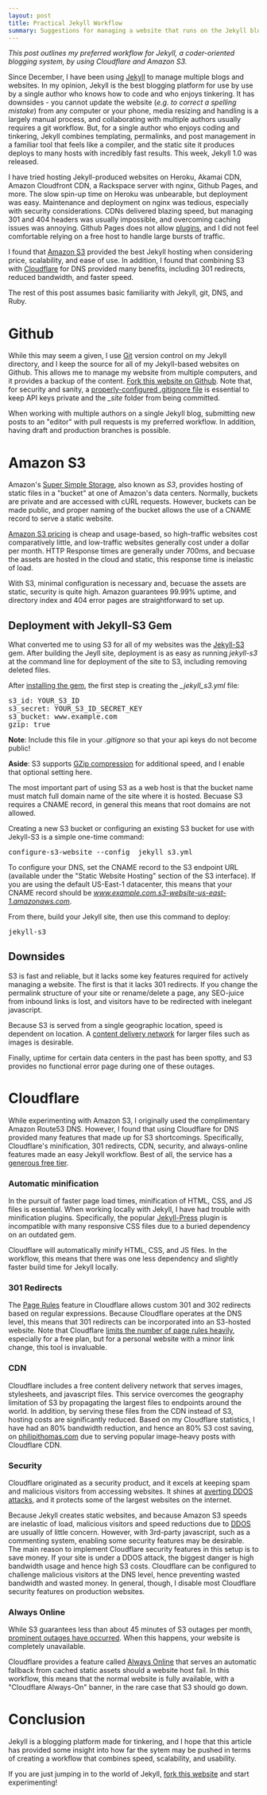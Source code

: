 ```yaml
---
layout: post
title: Practical Jekyll Workflow
summary: Suggestions for managing a website that runs on the Jekyll blogging software. 
---
```

*This post outlines my preferred workflow for Jekyll, a coder-oriented blogging system, by using Cloudflare and Amazon S3.* 

Since December, I have been using [Jekyll](http://jekyllrb.com) to manage multiple blogs and websites. <span class="highlight">In my opinion, Jekyll is the best blogging platform for use by use by a single author who knows how to code and who enjoys tinkering</span>. It has downsides - you cannot update the website (*e.g. to correct a spelling mistake*) from any computer or your phone, media resizing and handling is a largely manual process, and collaborating with multiple authors usually requires a git workflow. But, for a single author who enjoys coding and tinkering, Jekyll combines templating, permalinks, and post management in a familiar tool that feels like a compiler, and the static site it produces deploys to many hosts with incredibly fast results. This week, Jekyll 1.0 was released. 


I have tried hosting Jekyll-produced websites on Heroku, Akamai CDN, Amazon Cloudfront CDN, a Rackspace server with nginx, Github Pages, and more.  The slow spin-up time on Heroku was unbearable, but deployment was easy. Maintenance and deployment on nginx was tedious, especially with security considerations. CDNs delivered blazing speed, but managing 301 and 404 headers was usually impossible, and overcoming caching issues was annoying. Github Pages does not allow [plugins](http://jekyllrb.com/docs/plugins/), and I did not feel comfortable relying on a free host to handle large bursts of traffic. 

I found that [Amazon S3](http://aws.amazon.com/s3/) provided the best Jekyll hosting when considering price, scalability, and ease of use. In addition, I found that combining S3 with [Cloudflare](http://cloudflare.com) for DNS provided many benefits, including 301 redirects, reduced bandwidth, and faster speed. 

The rest of this post assumes <span class="highlight">basic familiarity with Jekyll, git, DNS, and Ruby</span>. 

# Github

While this may seem a given, I use [Git](http://git-scm.com/) version control on my Jekyll directory, and I keep the source for all of my Jekyll-based websites  on Github. This allows me to manage my website from multiple computers, and it provides a backup of the content. [Fork this website on Github](https://github.com/philipithomas/brouhaha). Note that, for security and sanity, a [properly-configured .gitignore file](https://github.com/philipithomas/brouhaha/blob/master/.gitignore) is essential to keep API keys private and the *\_site* folder from being committed. 

When working with multiple authors on a single Jekyll blog, submitting new posts to an "editor" with pull requests is my preferred workflow. In addition, having draft and production branches is possible. 

# Amazon S3

Amazon's [Super Simple Storage](http://aws.amazon.com/s3/), also known as *S3*, provides hosting of static files in a "bucket" at one of Amazon's data centers. Normally, buckets are private and are accessed with cURL requests. However, buckets can be made public, and proper naming of the bucket allows the use of a CNAME record to serve a static website. 

[Amazon S3 pricing](http://aws.amazon.com/s3/pricing/) is cheap and usage-based, so high-traffic websites cost comparatively little, and low-traffic websites generally cost under a dollar per month. HTTP Response times are generally under 700ms, and becuase the assets are hosted in the cloud and static, this response time is inelastic of load. 

With S3, minimal configuration is necessary and, becuase the assets are static, security is quite high. Amazon guarantees 99.99% uptime, and directory index and 404 error pages are straightforward to set up. 

## Deployment with Jekyll-S3 Gem

What converted me to using S3 for all of my websites was the [Jekyll-S3](https://github.com/laurilehmijoki/jekyll-s3) gem. After building the Jeyll site, deployment is as easy as running *jekyll-s3* at the command line for deployment of the site to S3, including removing deleted files.

After [installing the gem](https://github.com/laurilehmijoki/jekyll-s3#install), the first step is creating the *_jekyll_s3.yml* file:

<pre>
s3_id: YOUR_S3_ID
s3_secret: YOUR_S3_ID_SECRET_KEY
s3_bucket: www.example.com
gzip: true
</pre>

**Note**: <span class="highlight">Include this file in your *.gitignore* so that your api keys do not become public!</span>

**Aside**: S3 supports [GZip compression](https://developers.google.com/speed/articles/gzip) for additional speed, and I enable that optional setting here. 

The most important part of using S3 as a web host is that the bucket name must match full domain name of the site where it is hosted. Becuase S3 requires a CNAME record, in general this means that root domains are not allowed. 

Creating a new S3 bucket or configuring an existing S3 bucket for use with Jekyll-S3 is a simple one-time command: 

<pre>
configure-s3-website --config _jekyll_s3.yml
</pre>


To configure your DNS, set the CNAME record to the S3 endpoint URL (available under the "Static Website Hosting" section of the S3 interface). If you are using the default US-East-1 datacenter, this means that your CNAME record should be *www.example.com.s3-website-us-east-1.amazonaws.com*.

From there, build your Jekyll site, then use this command to deploy:
<pre>
jekyll-s3
</pre>


## Downsides

S3 is fast and reliable, but it lacks some key features required for actively managing a website. The first is that it lacks 301 redirects. If you change the permalink structure of your site or rename/delete a page, any SEO-juice from inbound links is lost, and visitors have to be redirected with inelegant javascript. 

Because S3 is served from a single geographic location, speed is dependent on location. A [content delivery network](https://en.wikipedia.org/wiki/Content_delivery_network) for larger files such as images is desirable. 

Finally, uptime for certain data centers in the past has been spotty, and S3 provides no functional error page during one of these outages.


# Cloudflare

While experimenting with Amazon S3, I originally used the complimentary Amazon Route53 DNS. However, I found that using Cloudflare for DNS provided many features that made up for S3 shortcomings. Specifically, Cloudflare's minification, 301 redirects, CDN, security, and always-online features made an easy Jekyll workflow. Best of all, the service has a [generous free tier](http://www.cloudflare.com/plans). 

### Automatic minification

In the pursuit of faster page load times, minification of HTML, CSS, and JS files is essential. When working locally with Jekyll, I have had trouble with minification plugins. Specifically, the popular [Jekyll-Press](https://github.com/stereobooster/jekyll-press) plugin is incompatible with many responsive CSS files due to a buried dependency on an outdated gem. 

Cloudflare will automatically minify HTML, CSS, and JS files. In the workflow, this means that there was one less dependency and slightly faster build time for Jekyll locally. 

### 301 Redirects

The [Page Rules](http://blog.cloudflare.com/introducing-pagerules-fine-grained-feature-co) feature in Cloudflare allows custom 301 and 302 redirects based on regular expressions. Because Cloudflare operates at the DNS level, this means that 301 redirects can be incorporated into an S3-hosted website. Note that Cloudflare [limits the number of page rules heavily](http://www.cloudflare.com/plans), especially for a free plan, but for a personal website with a minor link change, this tool is invaluable. 

### CDN

Cloudflare includes a free content delivery network that serves images, stylesheets, and javascript files. This service overcomes the geography limitation of S3 by propagating the largest files to endpoints around the world. In addition, by serving these files from the CDN instead of S3, hosting costs are significantly reduced. Based on my Cloudflare statistics, <span class="highlight">I have had an 80% bandwidth reduction, and hence an 80% S3 cost saving, on [philipithomas.com](http://www.philipithomas.com) due to serving popular image-heavy posts with Cloudflare CDN</span>.  


### Security

Cloudflare originated as a security product, and it excels at keeping spam and malicious visitors from accessing websites. It shines at [averting DDOS attacks](http://blog.cloudflare.com/the-ddos-that-almost-broke-the-internet), and it protects some of the largest websites on the internet. 

Because Jekyll creates static websites, and because Amazon S3 speeds are inelastic of load, malicious visitors and speed reductions due to [DDOS](https://en.wikipedia.org/wiki/Denial-of-service_attack) are usually of little concern. However, with 3rd-party javascript, such as a commenting system, enabling some security features may be desirable. The main reason to implement Cloudflare security features in this setup is to save money. If your site is under a DDOS attack, the biggest danger is high bandwidth usage and hence high S3 costs. Cloudflare can be configured to challenge malicious visitors at the DNS level, hence preventing wasted bandwidth and wasted money. In general, though, I disable most Cloudflare security features on production websites. 

### Always Online

While S3 guarantees less than about 45 minutes of S3 outages per month, [prominent outages have occurred](http://www.forbes.com/sites/anthonykosner/2012/06/30/amazon-cloud-goes-down-friday-night-taking-netflix-instagram-and-pinterest-with-it/). When this happens, your website is completely unavailable. 

Cloudflare provides a feature called [Always Online](http://www.cloudflare.com/always-online) that serves an automatic fallback from cached static assets should a website host fail. In this workflow, this means that the normal website is fully available, with a "Cloudflare Always-On" banner, in the rare case that S3 should go down.  

# Conclusion

Jekyll is a blogging platform made for tinkering, and I hope that this article has provided some insight into how far the sytem may be pushed in terms of creating a workflow that combines speed, scalability, and usability.

If you are just jumping in to the world of Jekyll, [fork this website](http://github.com/philipithomas/brouhaha) and start experimenting! 
